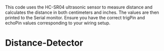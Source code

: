 This code uses the HC-SR04 ultrasonic sensor to measure distance and calculates the distance in both centimeters and inches. The values are then printed to the Serial monitor. Ensure you have the correct trigPin and echoPin values corresponding to your wiring setup. 
# Distance-Detector
